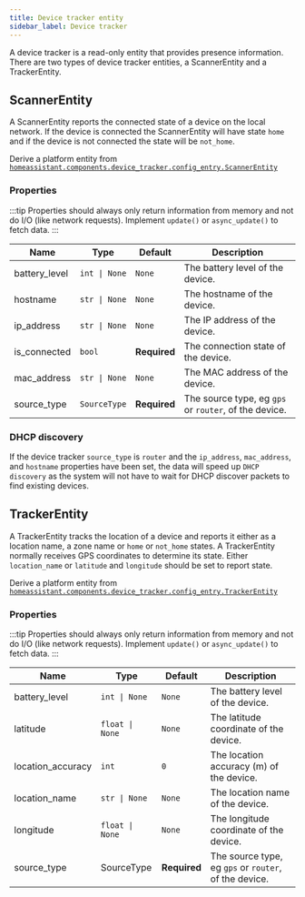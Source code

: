 ```yaml
---
title: Device tracker entity
sidebar_label: Device tracker
---
```


A device tracker is a read-only entity that provides presence information. There are two types of device tracker entities, a ScannerEntity and a TrackerEntity.

## ScannerEntity

A ScannerEntity reports the connected state of a device on the local network. If the device is connected the ScannerEntity will have state `home` and if the device is not connected the state will be `not_home`.

Derive a platform entity from [`homeassistant.components.device_tracker.config_entry.ScannerEntity`](https://github.com/home-assistant/core/blob/dev/homeassistant/components/device_tracker/config_entry.py)

### Properties

:::tip
Properties should always only return information from memory and not do I/O (like network requests). Implement `update()` or `async_update()` to fetch data.
:::

| Name          | Type                         | Default      | Description                                           |
| ------------- | ---------------------------- | ------------ | ----------------------------------------------------- |
| battery_level | <code>int &#124; None</code> | `None`       | The battery level of the device.                      |
| hostname      | <code>str &#124; None</code> | `None`       | The hostname of the device.                           |
| ip_address    | <code>str &#124; None</code> | `None`       | The IP address of the device.                         |
| is_connected  | `bool`                       | **Required** | The connection state of the device.                   |
| mac_address   | <code>str &#124; None</code> | `None`       | The MAC address of the device.                        |
| source_type   | `SourceType`                 | **Required** | The source type, eg `gps` or `router`, of the device. |

### DHCP discovery

If the device tracker `source_type` is `router` and the `ip_address`, `mac_address`, and `hostname` properties have been set, the data will
speed up `DHCP discovery` as the system will not have to wait for
DHCP discover packets to find existing devices.

## TrackerEntity

A TrackerEntity tracks the location of a device and reports it either as a location name, a zone name or `home` or `not_home` states. A TrackerEntity normally receives GPS coordinates to determine its state. Either `location_name` or `latitude` and `longitude` should be set to report state.

Derive a platform entity from [`homeassistant.components.device_tracker.config_entry.TrackerEntity`](https://github.com/home-assistant/core/blob/dev/homeassistant/components/device_tracker/config_entry.py)

### Properties

:::tip
Properties should always only return information from memory and not do I/O (like network requests). Implement `update()` or `async_update()` to fetch data.
:::

| Name              | Type                           | Default      | Description                                           |
| ----------------- | ------------------------------ | ------------ | ----------------------------------------------------- |
| battery_level     | <code>int &#124; None</code>   | `None`       | The battery level of the device.                      |
| latitude          | <code>float &#124; None</code> | `None`       | The latitude coordinate of the device.                |
| location_accuracy | `int`                          | `0`          | The location accuracy (m) of the device.              |
| location_name     | <code>str &#124; None</code>   | `None`       | The location name of the device.                      |
| longitude         | <code>float &#124; None</code> | `None`       | The longitude coordinate of the device.               |
| source_type       | SourceType                     | **Required** | The source type, eg `gps` or `router`, of the device. |
